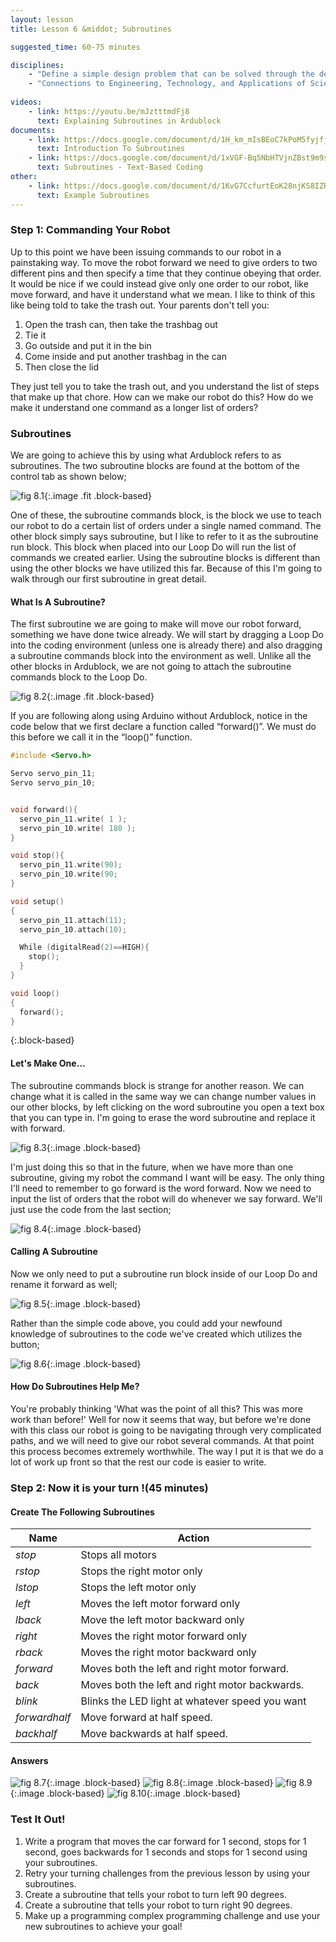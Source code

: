 ```yaml
---
layout: lesson
title: Lesson 6 &middot; Subroutines

suggested_time: 60-75 minutes  

disciplines:
    - "Define a simple design problem that can be solved through the development of an object, tool, process, or system and includes several criteria for success and constraints on materials, time, or cost. (3-5-ETS1-1)"
    - "Connections to Engineering, Technology, and Applications of Science: Influence of Engineering, Technology, and Science on Society and the Natural World Engineers improve existing technologies or develop new ones. (4-PS3-4)"
     
videos:
    - link: https://youtu.be/mJztttmdFj8
      text: Explaining Subroutines in Ardublock
documents:
    - link: https://docs.google.com/document/d/1H_km_mIsBEoC7kPoM5fyjfje3Bg5KI3XoUvjNfSUag4/view
      text: Introduction To Subroutines
    - link: https://docs.google.com/document/d/1xVGF-Bq5NbHTVjnZBst9m9sjLJsxC6KMphYbhcsgeVY/view
      text: Subroutines - Text-Based Coding
other:
    - link: https://docs.google.com/document/d/1KvG7CcfurtEoK28njKS8IZRMv-oCGBhf5GuT9uA-hTI/view
      text: Example Subroutines
---
```


### Step 1: Commanding Your Robot
Up to this point we have been issuing commands to our robot in a painstaking way. To move the robot forward we need to give orders to two different pins and then specify a time that they continue obeying that order. It would be nice if we could instead give only one order to our robot, like move forward, and have it understand what we mean. I like to think of this like being told to take the trash out. Your parents don't tell you: 

1. Open the trash can, then take the trashbag out
2. Tie it
3. Go outside and put it in the bin
4. Come inside and put another trashbag in the can
5. Then close the lid

They just tell you to take the trash out, and you understand the list of steps that make up that chore. How can we make our robot do this? How do we make it understand one command as a longer list of orders?

### Subroutines
We are going to achieve this by using what Ardublock refers to as subroutines. The two subroutine blocks are found at the bottom of the control tab as shown below;

![fig 8.1](fig-8_1.png){:.image .fit .block-based}


One of these, the subroutine commands block, is the block we use to teach our robot to do a certain list of orders under a single named command. The other block simply says subroutine, but I like to refer to it as the subroutine run block. This block when placed into our Loop Do will run the list of commands we created earlier. Using the subroutine blocks is different than using the other blocks we have utilized this far. Because of this I'm going to walk through our first subroutine in great detail.

#### What Is A Subroutine?
The first subroutine we are going to make will move our robot forward, something we have done twice already. We will start by dragging a Loop Do into the coding environment (unless one is already there) and also dragging a subroutine commands block into the environment as well. Unlike all the other blocks in Ardublock, we are not going to attach the subroutine commands block to the Loop Do.

![fig 8.2](fig-8_2.png){:.image .fit .block-based}

If you are following along using Arduino without Ardublock, notice in the code below that we first declare a function called “forward()”.  We must do this before we call it in the “loop()” function.  

```c
#include <Servo.h>

Servo servo_pin_11;
Servo servo_pin_10;


void forward(){
  servo_pin_11.write( 1 );
  servo_pin_10.write( 180 );
}

void stop(){
  servo_pin_11.write(90);
  servo_pin_10.write(90;
}

void setup()
{
  servo_pin_11.attach(11);
  servo_pin_10.attach(10);

  While (digitalRead(2)==HIGH){
    stop();
  }
}

void loop()
{
  forward();
}
```
{:.block-based}

#### Let's Make One…
The subroutine commands block is strange for another reason. We can change what it is called in the same way we can change number values in our other blocks, by left clicking on the word subroutine you open a text box that you can type in. I'm going to erase the word subroutine and replace it with forward.

![fig 8.3](fig-8_3.png){:.image .block-based}

I'm just doing this so that in the future, when we have more than one subroutine, giving my robot the command I want will be easy. The only thing I'll need to remember to go forward is the word forward. Now we need to input the list of orders that the robot will do whenever we say forward. We'll just use the code from the last section;

![fig 8.4](fig-8_4.png){:.image .block-based}

#### Calling A Subroutine
Now we only need to put a subroutine run block inside of our Loop Do and rename it forward as well;

![fig 8.5](fig-8_5.png){:.image .block-based}

Rather than the simple code above, you could add your newfound knowledge of subroutines to the code we've created which utilizes the button;

![fig 8.6](fig-8_6.png){:.image .block-based}

#### How Do Subroutines Help Me?
You're probably thinking 'What was the point of all this? This was more work than before!' Well for now it seems that way, but before we're done with this class our robot is going to be navigating through very complicated paths, and we will need to give our robot several commands. At that point this process becomes extremely worthwhile. The way I put it is that we do a lot of work up front so that the rest our code is easier to write.

### Step 2: Now it is your turn !(45 minutes) 
#### Create The Following Subroutines

| Name          | Action                                          |
| ------------- | ----------------------------------------------- |
| *stop*        | Stops all motors                                |
| *rstop*       | Stops the right motor only                      |
| *lstop*       | Stops the left motor only                       |
| *left*        | Moves the left motor forward only               |
| *lback*       | Move the left motor backward only               |
| *right*       | Moves the right motor forward only              |
| *rback*       | Moves the right motor backward only             |
| *forward*     | Moves both the left and right motor forward.    |
| *back*        | Moves both the left and right motor backwards.  |
| *blink*       | Blinks the LED light at whatever speed you want |
| *forwardhalf* | Move forward at half speed.                     |
| *backhalf*    | Move backwards at half speed.                   |

#### Answers

![fig 8.7](fig-8_7.png){:.image .block-based}
![fig 8.8](fig-8_8.png){:.image .block-based}
![fig 8.9](fig-8_9.png){:.image .block-based}
![fig 8.10](fig-8_10.png){:.image .block-based}

### Test It Out!

1. Write a program that moves the car forward for 1 second, stops for 1 second, goes backwards for 1 seconds and stops for 1 second using your subroutines.
2. Retry your turning challenges from the previous lesson by using your subroutines.
3. Create a subroutine that tells your robot to turn left 90 degrees.
4. Create a subroutine that tells your robot to turn right 90 degrees.
5. Make up a programming complex programming challenge and use your new subroutines to achieve your goal!

